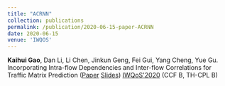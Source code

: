 ```yaml
---
title: "ACRNN"
collection: publications
permalink: /publication/2020-06-15-paper-ACRNN
date: 2020-06-15
venue: 'IWQOS'
---
```

**Kaihui Gao**, Dan Li, Li Chen, Jinkun Geng, Fei Gui, Yang Cheng, Yue Gu. Incorporating Intra-flow Dependencies and Inter-flow Correlations for Traffic Matrix Prediction ([Paper](https://cloud.tsinghua.edu.cn/f/9e6c30925cea4f418092/) [Slides](https://cloud.tsinghua.edu.cn/f/9c7034bd84a94b1c8048/))
[IWQoS'2020](https://iwqos2020.ieee-iwqos.org/) (CCF B, TH-CPL B)

